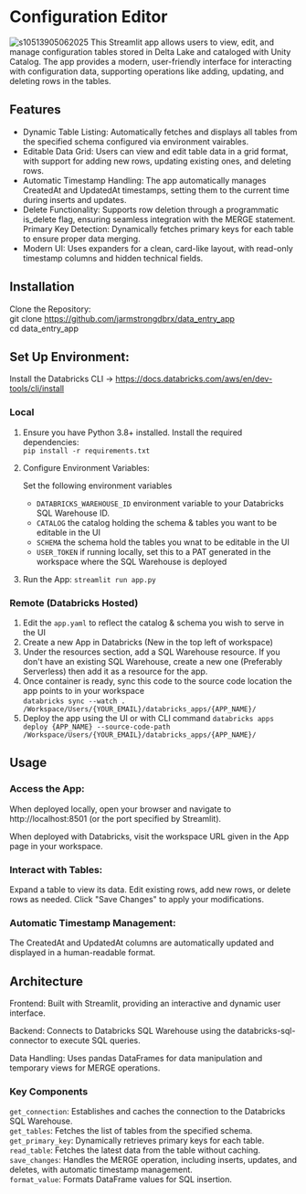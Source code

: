# Configuration Editor
![s10513905062025](https://a.okmd.dev/md/681a21fcc3f1e.png)
This Streamlit app allows users to view, edit, and manage configuration tables stored in Delta Lake and cataloged with Unity Catalog. The app provides a modern, user-friendly interface for interacting with configuration data, supporting operations like adding, updating, and deleting rows in the tables.
## Features

- Dynamic Table Listing: Automatically fetches and displays all tables from the specified schema configured via environment vairables.
- Editable Data Grid: Users can view and edit table data in a grid format, with support for adding new rows, updating existing ones, and deleting rows.
- Automatic Timestamp Handling: The app automatically manages CreatedAt and UpdatedAt timestamps, setting them to the current time during inserts and updates.
- Delete Functionality: Supports row deletion through a programmatic is_delete flag, ensuring seamless integration with the MERGE statement.
Primary Key Detection: Dynamically fetches primary keys for each table to ensure proper data merging.
- Modern UI: Uses expanders for a clean, card-like layout, with read-only timestamp columns and hidden technical fields.

## Installation

Clone the Repository: <br>
git clone https://github.com/jarmstrongdbrx/data_entry_app <br>
cd data_entry_app


## Set Up Environment:

Install the Databricks CLI -> https://docs.databricks.com/aws/en/dev-tools/cli/install

### Local
1. Ensure you have Python 3.8+ installed.
Install the required dependencies: <br>
`pip install -r requirements.txt`

2. Configure Environment Variables:

    Set the following environment variables
    - `DATABRICKS_WAREHOUSE_ID` environment variable to your Databricks SQL Warehouse ID.
    - `CATALOG` the catalog holding the schema & tables you want to be editable in the UI
    - `SCHEMA` the schema hold the tables you wnat to be editable in the UI
    - `USER_TOKEN` if running locally, set this to a PAT generated in the workspace where the SQL Warehouse is deployed
3. Run the App:
`streamlit run app.py`

### Remote (Databricks Hosted)
1. Edit the `app.yaml` to reflect the catalog & schema you wish to serve in the UI
2. Create a new App in Databricks (New in the top left of workspace)
3. Under the resources section, add a SQL Warehouse resource.  If you don't have an existing SQL Warehouse, create a new one (Preferably Serverless) then add it as a resource for the app.
3. Once container is ready, sync this code to the source code location the app points to in your workspace <br>
`databricks sync --watch . /Workspace/Users/{YOUR_EMAIL}/databricks_apps/{APP_NAME}/`
4. Deploy the app using the UI or with CLI command
`databricks apps deploy {APP_NAME} --source-code-path /Workspace/Users/{YOUR_EMAIL}/databricks_apps/{APP_NAME}/`
## Usage

### Access the App:

When deployed locally, open your browser and navigate to http://localhost:8501 (or the port specified by Streamlit).

When deployed with Databricks, visit the workspace URL given in the App page in your workspace.


### Interact with Tables:

Expand a table to view its data.
Edit existing rows, add new rows, or delete rows as needed.
Click "Save Changes" to apply your modifications.


### Automatic Timestamp Management:

The CreatedAt and UpdatedAt columns are automatically updated and displayed in a human-readable format.


## Architecture

Frontend: Built with Streamlit, providing an interactive and dynamic user interface. <br>

Backend: Connects to Databricks SQL Warehouse using the databricks-sql-connector to execute SQL queries. <br>

Data Handling: Uses pandas DataFrames for data manipulation and temporary views for MERGE operations.

### Key Components

`get_connection`: Establishes and caches the connection to the Databricks SQL Warehouse. <br>
`get_tables`: Fetches the list of tables from the specified schema.<br>
`get_primary_key`: Dynamically retrieves primary keys for each table.<br>
`read_table`: Fetches the latest data from the table without caching.<br>
`save_changes`: Handles the MERGE operation, including inserts, updates, and deletes, with automatic timestamp management.<br>
`format_value`: Formats DataFrame values for SQL insertion.